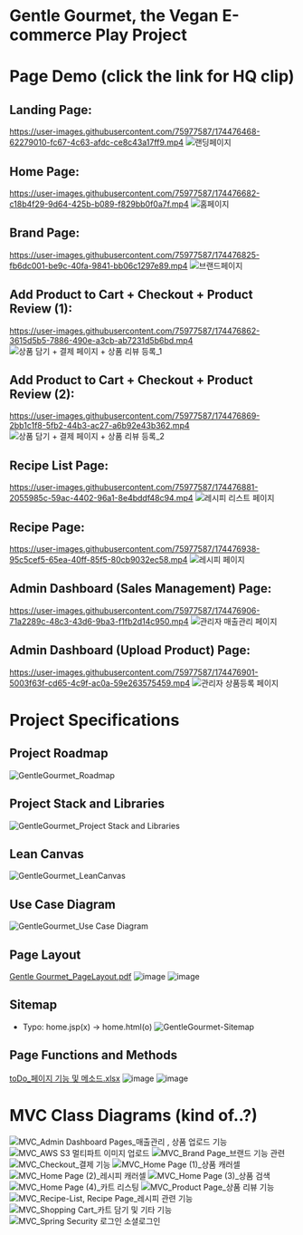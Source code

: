 # Gentle Gourmet, the Vegan E-commerce Play Project


# Page Demo (click the link for HQ clip)



Landing Page:
-------------
https://user-images.githubusercontent.com/75977587/174476468-62279010-fc67-4c63-afdc-ce8c43a17ff9.mp4
![랜딩페이지](https://user-images.githubusercontent.com/75977587/174477103-6e26384f-d038-4e43-bd4f-0b419b84121d.gif)

Home Page:
-------------
https://user-images.githubusercontent.com/75977587/174476682-c18b4f29-9d64-425b-b089-f829bb0f0a7f.mp4
![홈페이지](https://user-images.githubusercontent.com/75977587/174477107-c590cfa0-0bd9-46b2-8a89-e44d9c843824.gif)

Brand Page:
-------------
https://user-images.githubusercontent.com/75977587/174476825-fb6dc001-be9c-40fa-9841-bb06c1297e89.mp4
![브랜드페이지](https://user-images.githubusercontent.com/75977587/174477167-9909a10b-a292-4d67-869a-b9ef9e92a666.gif)

Add Product to Cart + Checkout + Product Review (1):
-------------
https://user-images.githubusercontent.com/75977587/174476862-3615d5b5-7886-490e-a3cb-ab7231d5b6bd.mp4
![상품 담기 + 결제 페이지 + 상품 리뷰 등록_1](https://user-images.githubusercontent.com/75977587/174477176-de72b660-18f7-4a13-857e-b59473fa7f74.gif)

Add Product to Cart + Checkout + Product Review (2):
-------------
https://user-images.githubusercontent.com/75977587/174476869-2bb1c1f8-5fb2-44b3-ac27-a6b92e43b362.mp4
![상품 담기 + 결제 페이지 + 상품 리뷰 등록_2](https://user-images.githubusercontent.com/75977587/174477184-41148476-126c-4544-b4ee-6794788910b9.gif)

Recipe List Page:
-------------
https://user-images.githubusercontent.com/75977587/174476881-2055985c-59ac-4402-96a1-8e4bddf48c94.mp4
![레시피 리스트 페이지](https://user-images.githubusercontent.com/75977587/174477200-ca70e73d-567d-43cd-94ed-493efa46c98f.gif)

Recipe Page:
-------------
https://user-images.githubusercontent.com/75977587/174476938-95c5cef5-65ea-40ff-85f5-80cb9032ec58.mp4
![레시피 페이지](https://user-images.githubusercontent.com/75977587/174477205-3ea9cbc6-dcc2-460c-b036-b73c43dc4e68.gif)

Admin Dashboard (Sales Management) Page:
-------------
https://user-images.githubusercontent.com/75977587/174476906-71a2289c-48c3-43d6-9ba3-f1fb2d14c950.mp4
![관리자 매출관리 페이지](https://user-images.githubusercontent.com/75977587/174477208-a047efd8-aac3-4ac0-9743-d74f1d8e22b6.gif)

Admin Dashboard (Upload Product) Page:
-------------
https://user-images.githubusercontent.com/75977587/174476901-5003f63f-cd65-4c9f-ac0a-59e263575459.mp4
![관리자 상품등록 페이지](https://user-images.githubusercontent.com/75977587/174477209-cb103bad-6a69-4a7e-afeb-e12f31fd4f6b.gif)





# Project Specifications

Project Roadmap
-------------
![GentleGourmet_Roadmap](https://user-images.githubusercontent.com/75977587/174699652-1535f1e1-aa7a-4c56-bb34-6a268e96ea67.png)

Project Stack and Libraries
-------------
![GentleGourmet_Project Stack and Libraries](https://user-images.githubusercontent.com/75977587/174699690-40be5d7b-3822-442a-9840-74b54ba59393.png)

Lean Canvas
-------------
![GentleGourmet_LeanCanvas](https://user-images.githubusercontent.com/75977587/174699903-2d5fa6db-55ab-4367-8fc8-a3da0695ce7c.png)

Use Case Diagram
-------------
![GentleGourmet_Use Case Diagram](https://user-images.githubusercontent.com/75977587/174699621-0b24c17d-5ff6-490b-874e-4ac651c842e8.png)

Page Layout
-------------
[Gentle Gourmet_PageLayout.pdf](https://github.com/davidoh91/gentlegourmet/files/8945108/Gentle.Gourmet_PageLayout.pdf)
![image](https://user-images.githubusercontent.com/75977587/174715717-3d5a7d24-5127-47fb-bef1-f2b1e6bd23f7.png)
![image](https://user-images.githubusercontent.com/75977587/174715748-5340f0f7-3108-4022-8360-d067fc8b0d02.png)

Sitemap
-------------
* Typo: home.jsp(x) -> home.html(o)
![GentleGourmet-Sitemap](https://user-images.githubusercontent.com/75977587/174699600-9ef1f9f0-2650-4819-98f1-c013014f14be.png)

Page Functions and Methods
-------------
[toDo_페이지 기능 및 메소드.xlsx](https://github.com/davidoh91/gentlegourmet/files/8945112/toDo_.xlsx)
![image](https://user-images.githubusercontent.com/75977587/174715783-c5dbf857-1e8b-4075-bab7-cdb0cd96e31f.png)
![image](https://user-images.githubusercontent.com/75977587/174715809-567f034f-d2dc-4939-9b7f-f50bacf1b6d1.png)





# MVC Class Diagrams (kind of..?)

![MVC_Admin Dashboard Pages_매출관리 , 상품 업로드 기능](https://user-images.githubusercontent.com/75977587/174699498-240bba17-f530-41c0-930f-81a7dc1effb6.png)
![MVC_AWS S3 멀티파트 이미지 업로드](https://user-images.githubusercontent.com/75977587/174699503-d9959562-2a6d-4f45-adb3-811cb67c4567.png)
![MVC_Brand Page_브랜드 기능 관련](https://user-images.githubusercontent.com/75977587/174699508-b0031130-cad3-4220-a1b2-a168968b7a17.png)
![MVC_Checkout_결제 기능](https://user-images.githubusercontent.com/75977587/174699511-7ffd7d3b-d4b0-4771-89af-6eb248fb8953.png)
![MVC_Home Page (1)_상품 캐러셀](https://user-images.githubusercontent.com/75977587/174699512-8afb0972-b061-4954-bab5-8e85a06265e7.png)
![MVC_Home Page (2)_레시피 캐러셀](https://user-images.githubusercontent.com/75977587/174699514-2f21ccbe-094c-4314-bfc5-ed3d326f5dfd.png)
![MVC_Home Page (3)_상품 검색](https://user-images.githubusercontent.com/75977587/174699517-7528874c-b8e3-4622-a76e-437c4a5c8ec9.png)
![MVC_Home Page (4)_카트 리스팅](https://user-images.githubusercontent.com/75977587/174699519-a4fdc38b-c65c-44ab-a7ca-b7cc9d0b95dd.png)
![MVC_Product Page_상품 리뷰 기능](https://user-images.githubusercontent.com/75977587/174699520-f3a7644a-ad76-4c81-b852-741349bd1a97.png)
![MVC_Recipe-List, Recipe Page_레시피 관련 기능](https://user-images.githubusercontent.com/75977587/174699523-d97190ef-af29-4f93-be46-23f39e2c8ae7.png)
![MVC_Shopping Cart_카트 담기 및 기타 기능](https://user-images.githubusercontent.com/75977587/174699526-bc5bf3cd-2450-439e-b957-f95b9e74908f.png)
![MVC_Spring Security 로그인 소셜로그인](https://user-images.githubusercontent.com/75977587/174699529-6c9f5db7-4b30-44ad-8404-92473a25b0f9.png)
